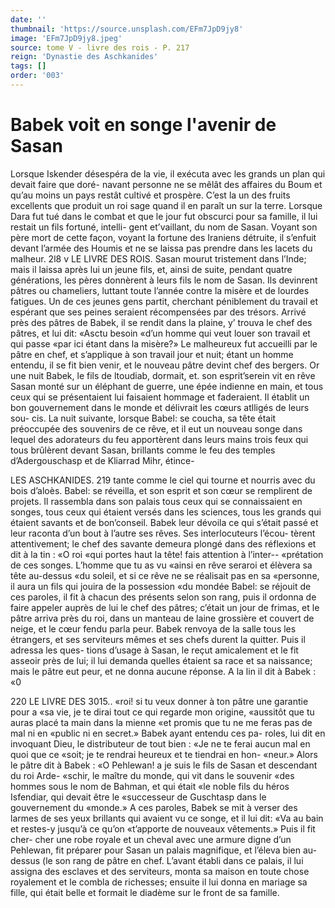 ```yaml
---
date: ''
thumbnail: 'https://source.unsplash.com/EFm7JpD9jy8'
image: 'EFm7JpD9jy8.jpeg'
source: tome V - livre des rois - P. 217
reign: 'Dynastie des Aschkanides'
tags: []
order: '003'
---
```


# Babek voit en songe l'avenir de Sasan

Lorsque Iskender désespéra de la vie, il exécuta
avec les grands un plan qui devait faire que doré- navant personne ne se mêlât des affaires du Boum et qu’au moins un pays restât cultivé et prospère.
C’est la un des fruits excellents que produit un roi sage quand il en paraît un sur la terre. Lorsque Dara fut tué dans le combat et que le jour fut obscurci pour sa famille, il lui restait un fils fortuné, intelli- gent et’vaillant, du nom de Sasan. Voyant son père mort de cette façon, voyant la fortune des Iraniens détruite, il s’enfuit devant l’armée des Houmis et ne
se laissa pas prendre dans les lacets du malheur.
2l8 v LE LIVRE DES ROIS.
Sasan mourut tristement dans l’Inde; mais il laissa après lui un jeune fils, et, ainsi de suite, pendant quatre générations, les pères donnèrent à leurs fils
le nom de Sasan. Ils devinrent pâtres ou chameliers, luttant toute l’année contre la misère et de lourdes fatigues. Un de ces jeunes gens partit, cherchant péniblement du travail et espérant que ses peines seraient récompensées par des trésors. Arrivé près
des pâtres de Babek, il se rendit dans la plaine, y’ trouva le chef des pâtres, et lui dit: «Asctu besoin «d’un homme qui veut louer son travail et qui passe
«par ici étant dans la misère?» Le malheureux fut accueilli par le pâtre en chef, et s’applique à son travail jour et nuit; étant un homme entendu, il se fit bien venir, et le nouveau pâtre devint chef des bergers.
Or une nuit Babek, le fils de ltoudiab, dormait, et. son esprit’serein vit en rêve Sasan monté sur un éléphant de guerre, une épée indienne en main, et
tous ceux qui se présentaient lui faisaient hommage
et faderaient. Il établit un bon gouvernement dans
le monde et délivrait les cœurs atlligés de leurs sou-
cis. La nuit suivante, lorsque Babel: se coucha, sa tête était préoccupée des souvenirs de ce rêve, et il
eut un nouveau songe dans lequel des adorateurs du feu apportèrent dans leurs mains trois feux qui tous brûlèrent devant Sasan, brillants comme le feu des temples d’Adergouschasp et de Kliarrad Mihr, étince-

LES ASCHKANIDES. 219 tante comme le ciel qui tourne et nourris avec du
bois d’aloès. Babel: se réveilla, et son esprit et son
cœur se remplirent de projets. Il rassembla dans son palais tous ceux qui se connaissaient en songes, tous ceux qui étaient versés dans les sciences, tous les grands qui étaient savants et de bon’conseil. Babek
leur dévoila ce qui s’était passé et leur raconta d’un
bout à l’autre ses rêves. Ses interlocuteurs l’écou-
tèrent attentivement; le chef des savante demeura plongé dans des réflexions et dit à la tin : «O roi
«qui portes haut la tête! fais attention à l’inter-- «prétation de ces songes. L’homme que tu as vu
«ainsi en rêve seraroi et élèvera sa tête au-dessus
«du soleil, et si ce rêve ne se réalisait pas en sa «personne, il aura un fils qui jouira de la possession «du mondée
Babel: se réjouit de ces paroles, il fit à chacun des
présents selon son rang, puis il ordonna de faire appeler auprès de lui le chef des pâtres; c’était un
jour de frimas, et le pâtre arriva près du roi, dans
un manteau de laine grossière et couvert de neige, et le cœur fendu parla peur. Babek renvoya de la salle tous les étrangers, et ses serviteurs mêmes et
ses chefs durent la quitter. Puis il adressa les ques- tions d’usage à Sasan, le reçut amicalement et le fit asseoir près de lui; il lui demanda quelles étaient sa race et sa naissance; mais le pâtre eut peur, et ne donna aucune réponse. A la lin il dit à Babek : «0

220 LE LIVRE DES 3015..
«roi! si tu veux donner à ton pâtre une garantie pour
a «sa vie, je te dirai tout ce qui regarde mon origine,
«aussitôt que tu auras placé ta main dans la mienne
«et promis que tu ne me feras pas de mal ni en «public ni en secret.» Babek ayant entendu ces pa- roles, lui dit en invoquant Dieu, le distributeur de tout bien : «Je ne te ferai aucun mal en quoi que ce «soit; je te rendrai heureux et te tiendrai en hon- «neur.» Alors le pâtre dit à Babek : «O Pehlewan!
a je suis le fils de Sasan et descendant du roi Arde- «schir, le maître du monde, qui vit dans le souvenir «des hommes sous le nom de Bahman, et qui était
«le noble fils du héros Isfendiar, qui devait être le «successeur de Guschtasp dans le gouvernement du «monde.»
A ces paroles, Babek se mit à verser des larmes de ses yeux brillants qui avaient vu ce songe, et il lui dit: «Va au bain et restes-y jusqu’à ce qu’on
«t’apporte de nouveaux vêtements.» Puis il fit cher-
cher une robe royale et un cheval avec une armure digne d’un Pehlewan, fit préparer pour Sasan un
palais magnifique, et l’éleva bien au-dessus (le son
rang de pâtre en chef. L’avant établi dans ce palais,
il lui assigna des esclaves et des serviteurs, monta sa maison en toute chose royalement et le combla de richesses; ensuite il lui donna en mariage sa fille, qui était belle et formait le diadème sur le front de
sa famille.
